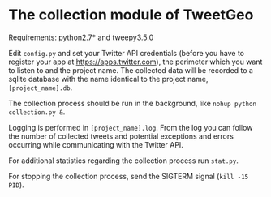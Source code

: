 # The collection module of TweetGeo

Requirements: python2.7* and tweepy3.5.0

Edit ```config.py``` and set your Twitter API credentials (before you have to register your app at https://apps.twitter.com), the perimeter which you want to listen to and the project name. The collected data will be recorded to a sqlite database with the name identical to the project name, ```[project_name].db```.

The collection process should be run in the background, like ```nohup python collection.py &```.

Logging is performed in ```[project_name].log```.  From the log you can follow the number of collected tweets and potential exceptions and errors occurring while communicating with the Twitter API.

For additional statistics regarding the collection process run ```stat.py```.

For stopping the collection process, send the SIGTERM signal (```kill -15 PID```).
